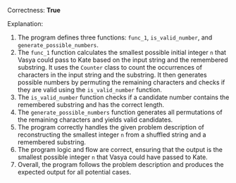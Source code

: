 Correctness: **True**

Explanation: 
1. The program defines three functions: `func_1`, `is_valid_number`, and `generate_possible_numbers`.
2. The `func_1` function calculates the smallest possible initial integer `n` that Vasya could pass to Kate based on the input string and the remembered substring. It uses the `Counter` class to count the occurrences of characters in the input string and the substring. It then generates possible numbers by permuting the remaining characters and checks if they are valid using the `is_valid_number` function.
3. The `is_valid_number` function checks if a candidate number contains the remembered substring and has the correct length.
4. The `generate_possible_numbers` function generates all permutations of the remaining characters and yields valid candidates.
5. The program correctly handles the given problem description of reconstructing the smallest integer `n` from a shuffled string and a remembered substring.
6. The program logic and flow are correct, ensuring that the output is the smallest possible integer `n` that Vasya could have passed to Kate.
7. Overall, the program follows the problem description and produces the expected output for all potential cases.